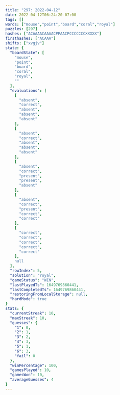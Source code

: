 ```yaml
---
title: "297: 2022-04-12"
date: 2022-04-12T06:24:20-07:00
tags: []
words: ["mouse","point","board","coral","royal"]
puzzles: [297]
hashes: ["ACAAAACAAAACPPAACPCCCCCCCXXXXX"]
firsthashes: ["ACAAA"]
shifts: ["xvgjv"]
state: {
  "boardState": [
    "mouse",
    "point",
    "board",
    "coral",
    "royal",
    ""
  ],
  "evaluations": [
    [
      "absent",
      "correct",
      "absent",
      "absent",
      "absent"
    ],
    [
      "absent",
      "correct",
      "absent",
      "absent",
      "absent"
    ],
    [
      "absent",
      "correct",
      "present",
      "present",
      "absent"
    ],
    [
      "absent",
      "correct",
      "present",
      "correct",
      "correct"
    ],
    [
      "correct",
      "correct",
      "correct",
      "correct",
      "correct"
    ],
    null
  ],
  "rowIndex": 5,
  "solution": "royal",
  "gameStatus": "WIN",
  "lastPlayedTs": 1649769860441,
  "lastCompletedTs": 1649769860441,
  "restoringFromLocalStorage": null,
  "hardMode": true
}
stats: {
  "currentStreak": 10,
  "maxStreak": 10,
  "guesses": {
    "1": 0,
    "2": 1,
    "3": 2,
    "4": 3,
    "5": 1,
    "6": 3,
    "fail": 0
  },
  "winPercentage": 100,
  "gamesPlayed": 10,
  "gamesWon": 10,
  "averageGuesses": 4
}
---
```


<!-- more -->
